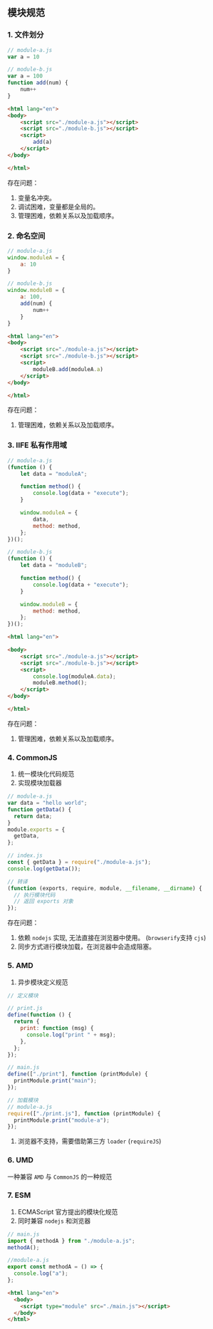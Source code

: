 ## 模块规范

### 1. 文件划分
```js
// module-a.js
var a = 10
```

```js
// module-b.js
var a = 100
function add(num) {
    num++
}
```

```html
<html lang="en">
<body>
    <script src="./module-a.js"></script>
    <script src="./module-b.js"></script>
    <script>
        add(a)
    </script>
</body>

</html>
```
存在问题：
1.  变量名冲突。
2.  调试困难，变量都是全局的。
3.  管理困难，依赖关系以及加载顺序。

### 2. 命名空间

```js
// module-a.js
window.moduleA = {
    a: 10
}
```

```js
// module-b.js
window.moduleB = {
    a: 100,
    add(num) { 
        num++
    }
}
```

```html
<html lang="en">
<body>
    <script src="./module-a.js"></script>
    <script src="./module-b.js"></script>
    <script>
        moduleB.add(moduleA.a)
    </script>
</body>

</html>
```
存在问题：
1. 管理困难，依赖关系以及加载顺序。

### 3. IIFE 私有作用域

```js
// module-a.js
(function () {
    let data = "moduleA";

    function method() {
        console.log(data + "execute");
    }

    window.moduleA = {
        data,
        method: method,
    };
})();
```

```js
// module-b.js
(function () {
    let data = "moduleB";

    function method() {
        console.log(data + "execute");
    }

    window.moduleB = {
        method: method,
    };
})();
```

```html
<html lang="en">

<body>
    <script src="./module-a.js"></script>
    <script src="./module-b.js"></script>
    <script>
        console.log(moduleA.data);
        moduleB.method();
    </script>
</body>

</html>
```
存在问题：
1. 管理困难，依赖关系以及加载顺序。

### 4. CommonJS
1.  统一模块化代码规范
2.  实现模块加载器

```js
// module-a.js
var data = "hello world";
function getData() {
  return data;
}
module.exports = {
  getData,
};

// index.js
const { getData } = require("./module-a.js");
console.log(getData());
```

```js
// 转译
(function (exports, require, module, __filename, __dirname) {
  // 执行模块代码
  // 返回 exports 对象
});
```
存在问题：
1. 依赖 `nodejs` 实现, 无法直接在浏览器中使用。 (`browserify`支持 `cjs`)
2. 同步方式进行模块加载，在浏览器中会造成阻塞。


### 5. AMD
1. 异步模块定义规范
   
```js 
// 定义模块

// print.js
define(function () {
  return {
    print: function (msg) {
      console.log("print " + msg);
    },
  };
});

// main.js
define(["./print"], function (printModule) {
  printModule.print("main");
});

```

```js 
// 加载模块
// module-a.js
require(["./print.js"], function (printModule) {
  printModule.print("module-a");
});
```

1. 浏览器不支持，需要借助第三方 `loader` (`requireJS`)

### 6. UMD
一种兼容 `AMD` 与 `CommonJS` 的一种规范

### 7. ESM
1. ECMAScript 官方提出的模块化规范
2. 同时兼容 `nodejs` 和浏览器
```js
// main.js
import { methodA } from "./module-a.js";
methodA();

//module-a.js
export const methodA = () => {
  console.log("a");
};
```
```html
<html lang="en">
  <body>
    <script type="module" src="./main.js"></script>
  </body>
</html>
```